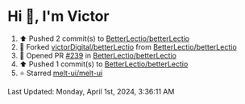 <h1>Hi 👋, I'm Victor </h1>

<!--RECENT_ACTIVITY:start-->
1. ⬆️ Pushed 2 commit(s) to [BetterLectio/betterLectio](https://github.com/BetterLectio/betterLectio)<br>
2. 🔱 Forked [victorDigital/betterLectio](https://github.com/victorDigital/betterLectio) from [BetterLectio/betterLectio](https://github.com/BetterLectio/betterLectio)<br>
3. 💪 Opened PR [#239](https://github.com/BetterLectio/betterLectio/pull/239) in [BetterLectio/betterLectio](https://github.com/BetterLectio/betterLectio)<br>
4. ⬆️ Pushed 1 commit(s) to [BetterLectio/betterLectio](https://github.com/BetterLectio/betterLectio)<br>
5. ⭐ Starred [melt-ui/melt-ui](https://github.com/melt-ui/melt-ui)<br>
<!--RECENT_ACTIVITY:end-->

<!--RECENT_ACTIVITY:last_update-->
Last Updated: Monday, April 1st, 2024, 3:36:11 AM
<!--RECENT_ACTIVITY:last_update_end-->
